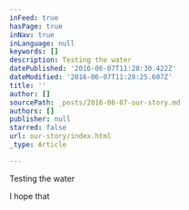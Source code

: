 ```yaml
---
inFeed: true
hasPage: true
inNav: true
inLanguage: null
keywords: []
description: Testing the water
datePublished: '2016-06-07T11:28:30.422Z'
dateModified: '2016-06-07T11:28:25.607Z'
title: ''
author: []
sourcePath: _posts/2016-06-07-our-story.md
authors: []
publisher: null
starred: false
url: our-story/index.html
_type: Article

---
```

Testing the water

I hope that